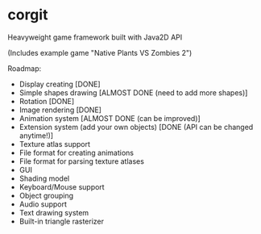 # corgit
Heavyweight game framework built with Java2D API

(Includes example game "Native Plants VS Zombies 2")

Roadmap:
* Display creating [DONE]
* Simple shapes drawing [ALMOST DONE (need to add more shapes)]
* Rotation [DONE]
* Image rendering [DONE]
* Animation system [ALMOST DONE (can be improved)]
* Extension system (add your own objects) [DONE (API can be changed anytime!)]
* Texture atlas support 
* File format for creating animations
* File format for parsing texture atlases
* GUI 
* Shading model
* Keyboard/Mouse support
* Object grouping
* Audio support
* Text drawing system
* Built-in triangle rasterizer
